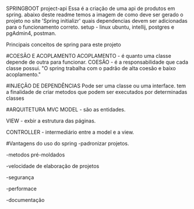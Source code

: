 SPRINGBOOT project-api
Essa é a criação de uma api de produtos em spring. 
abaixo deste readme temos a imagem de como deve ser gerado o projeto no site 'Spring initializr'
quais dependencias devem ser adicionadas para o funcionamento correto.
setup - linux ubuntu, intellij, postgres e pgAdmin4, postman.


Principais conceitos de spring para este projeto

#COESÃO E ACOPLAMENTO 
ACOPLAMENTO - é quanto uma classe depende de outra para funcionar.
COESÃO - é a responsabilidade que cada classe possui.
"O spring trabalha com o padrão de alta coesão e baixo acoplamento."

#INJEÇÃO DE DEPENDÊNCIAS 
Pode ser uma classe ou uma interface. tem a finalidade de criar metodos 
que podem ser executados por determinadas classes

#ARQUITETURA MVC
MODEL - são as entidades.

VIEW - exbir a estrutura das páginas.

CONTROLLER - intermediário entre a model e a view.


#Vantagens do uso do spring
-padronizar projetos.

-metodos pré-moldados

-velocidade de elaboração de projetos

-segurança

-performace

-documentação

